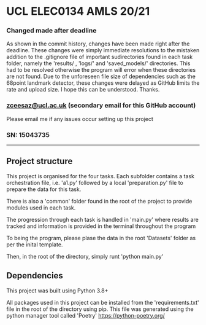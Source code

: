 # UCL ELEC0134 AMLS 20/21

### Changed made after deadline

As shown in the commit history, changes have been made right after the deadline. These changes were simply immediate resolutions to the mistaken addition to the .gitignore file of important sudirectories found in each task folder, namely the 'results/
, 'logs/' and 'saved_models/' directories. This had to be resolved otherwise the program will error when these directories are not found. Due to the unforeseen file size of dependencies such as the 68point landmark detector, these changes were delayed as GitHub limits the rate and upload size. I hope this can be understood. Thanks.
### zceesaz@ucl.ac.uk (secondary email for this GitHub account)
Please email me if any issues occur setting up this project

### SN: 15043735

---
## Project structure

This project is organised for the four tasks. Each subfolder contains a task orchestration file, i.e. 'a1.py' followed by a local 'preparation.py' file to prepare the data for this task.

There is also a 'common' folder found in the root of the project to provide modules used in each task.

The progression through each task is handled in 'main.py' where results are tracked and information is provided in the terminal throughout the program

To being the program, please plase the data in the root 'Datasets' folder as per the inital template.

Then, in the root of the directory, simply runt 'python main.py'

## Dependencies

This project was built using Python 3.8+

All packages used in this project can be installed from the 'requirements.txt' file in the root of the directory using pip. This file was generated using the python manager tool called 'Poetry' https://python-poetry.org/